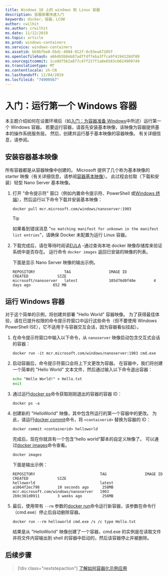 ```yaml
---
title: Windows 10 上的 windows 和 Linux 容器
description: 容器部署快速入门
keywords: docker，容器，LCOW
author: cwilhit
ms.author: crwilhit
ms.date: 11/12/2019
ms.topic: article
ms.prod: windows-containers
ms.service: windows-containers
ms.assetid: bb9bfbe0-5bdc-4984-912f-9c93ea67105f
ms.openlocfilehash: a664b5b8eb87adffdf7eba3ffca9f4194128df80
ms.sourcegitcommit: 1ca9d7562a877c47f227f1a8e6583cb024909749
ms.translationtype: MT
ms.contentlocale: zh-CN
ms.lasthandoff: 12/04/2019
ms.locfileid: "74909567"
---
```

# <a name="get-started-run-your-first-windows-container"></a>入门：运行第一个 Windows 容器

本主题介绍如何在设置环境后（如[入门：为容器准备 Windows](./set-up-environment.md)中所述）运行第一个 Windows 容器。 若要运行容器，请首先安装基本映像，该映像为容器提供基本的操作系统服务层。 然后，创建并运行基于基本映像的容器映像。 有关详细信息，请参阅。

## <a name="install-a-container-base-image"></a>安装容器基本映像

所有容器都是从容器映像中创建的。 Microsoft 提供了几个称为基本映像的 starter 映像（有关详细信息，请参阅[容器基本映像](../manage-containers/container-base-images.md)）。 此过程会拉取（下载和安装）轻型 Nano Server 基本映像。

1. 打开 "命令提示符" 窗口（例如内置命令提示符、PowerShell 或[Windows 终端](https://www.microsoft.com/p/windows-terminal-preview/9n0dx20hk701?activetab=pivot:overviewtab)），然后运行以下命令下载并安装基本映像：

   ```console
   docker pull mcr.microsoft.com/windows/nanoserver:1903
   ```

   > [!TIP]
   > 如果看到错误消息 "`no matching manifest for unknown in the manifest list entries`"，请确保 Docker 未配置为运行 Linux 容器。

2. 下载完成后，请在等待时阅读[EULA](../images-eula.md) -通过查询本地 docker 映像存储库来验证系统中是否存在。 运行命令 `docker images` 返回已安装的映像的列表。

   下面是显示 Nano Server 映像的输出示例。

   ```console
   REPOSITORY             TAG                 IMAGE ID            CREATED             SIZE
   microsoft/nanoserver   latest              105d76d0f40e        4 days ago          652 MB
   ```

## <a name="run-a-windows-container"></a>运行 Windows 容器

对于这个简单的示例，将创建并部署 "Hello World" 容器映像。 为了获得最佳体验，请在已提升权限的命令提示符窗口中运行这些命令（但不要使用 Windows PowerShell ISE），它不适用于与容器交互会话，因为容器看似挂起）。

1. 在命令提示符窗口中输入以下命令，从 `nanoserver` 映像启动包含交互式会话的容器：

   ```console
   docker run -it mcr.microsoft.com/windows/nanoserver:1903 cmd.exe
   ```
2. 启动容器后，命令提示符窗口会将上下文更改为容器。 在容器中，我们将创建一个简单的 "Hello World" 文本文件，然后通过输入以下命令退出容器：

   ```cmd
   echo "Hello World!" > Hello.txt
   exit
   ```   

3. 通过运行[docker ps](https://docs.docker.com/engine/reference/commandline/ps/)命令获取刚刚退出的容器的容器 ID：

   ```console
   docker ps -a
   ```

4. 创建新的 "HelloWorld" 映像，其中包含所运行的第一个容器中的更改。 为此，请运行[docker commit](https://docs.docker.com/engine/reference/commandline/commit/)命令，将 `<containerid>` 替换为容器的 ID：

   ```console
   docker commit <containerid> helloworld
   ```

   完成后，现在你就具有一个包含“hello world”脚本的自定义映像了。 可以通过[docker images](https://docs.docker.com/engine/reference/commandline/images/)命令查看。

   ```console
   docker images
   ```

   下面是输出示例：

   ```console
   REPOSITORY                             TAG                 IMAGE ID            CREATED             SIZE
   helloworld                             latest              a1064f2ec798        10 seconds ago      258MB
   mcr.microsoft.com/windows/nanoserver   1903                2b9c381d0911        3 weeks ago         256MB
   ```

5. 最后，使用带有 `--rm` 参数的[docker run](https://docs.docker.com/engine/reference/commandline/run/)命令运行新容器，该参数在命令行（cmd.exe）停止后自动删除容器。

   ```console
   docker run --rm helloworld cmd.exe /s /c type Hello.txt
   ```

   结果是从 "HelloWorld" 映像创建了一个容器，cmd.exe 的实例是在读取文件并将文件内容输出到 shell 的容器中启动的，然后该容器停止并被删除。

## <a name="next-steps"></a>后续步骤

> [!div class="nextstepaction"]
> [了解如何容器化示例应用](./building-sample-app.md)
